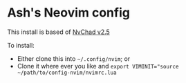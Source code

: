 # Ash's Neovim config

This install is based of [NvChad v2.5][nvchad]

To install:

- Either clone this into `~/.config/nvim`; or
- Clone it where ever you like and `export VIMINIT="source ~/path/to/config-nvim/nvimrc.lua`

[nvchad]: https://nvchad.com/
